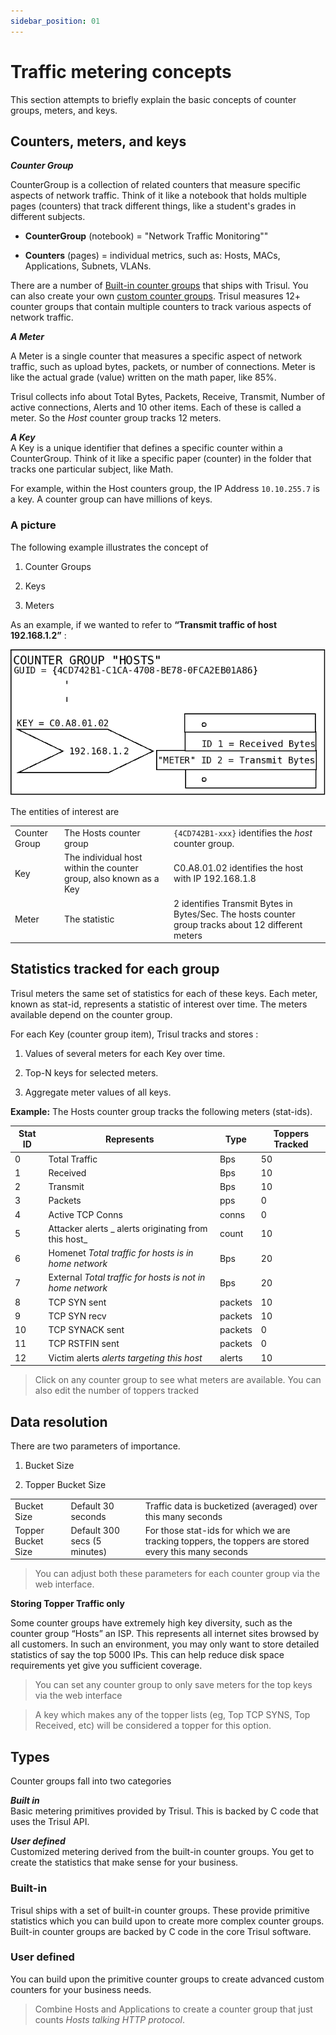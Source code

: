 ```yaml
---
sidebar_position: 01
---
```


# Traffic metering concepts

This section attempts to briefly explain the basic concepts of counter
groups, meters, and keys.

## Counters, meters, and keys

***Counter Group***  

CounterGroup is a collection of related counters that measure specific aspects of network traffic. Think of it like a notebook that holds multiple pages (counters) that track different things, like a student's grades in different subjects. 

- **CounterGroup** (notebook) = "Network Traffic Monitoring""

- **Counters** (pages) = individual metrics, such as: Hosts, MACs, Applications, Subnets, VLANs.

There are a number of [Built-in counter groups](/docs/ug/cg/intro#types) that ships with Trisul. You can also create your own [custom counter groups](custom). Trisul measures 12+ counter groups that contain multiple counters to track various aspects of network traffic.

***A Meter***  

A Meter is a single counter that measures a specific aspect of network traffic, such as upload bytes, packets, or number of connections. Meter is like the actual grade (value) written on the math paper, like 85%.

Trisul collects info about Total Bytes, Packets, Receive, Transmit, Number of 
active connections, Alerts and 10 other items. Each of these is called a
meter. So the *Host* counter group tracks 12 meters.

***A Key***  
A Key is a unique identifier that defines a specific counter within a CounterGroup. Think of it like a specific paper (counter) in the folder that tracks one particular subject, like Math.

For example, within the Host counters group, the IP Address `10.10.255.7` is a key. A
counter group can have millions of keys.

### A picture

The following example illustrates the concept of  

1. Counter Groups  

2. Keys  

3. Meters

As an example, if we wanted to refer to **“Transmit traffic of host
192.168.1.2”** :

![](images/meters.png)

The entities of interest are

|               |                                                                   |                                                                                                    |
| ------------- | ----------------------------------------------------------------- | -------------------------------------------------------------------------------------------------- |
| Counter Group | The Hosts counter group                                           | `{4CD742B1-xxx}` identifies the *host* counter group.                                              |
| Key           | The individual host within the counter group, also known as a Key | C0.A8.01.02 identifies the host with IP 192.168.1.8                                                |
| Meter         | The statistic                                                     | 2 identifies Transmit Bytes in Bytes/Sec. The hosts counter group tracks about 12 different meters |

## Statistics tracked for each group

Trisul meters the same set of statistics for each of these keys. Each
meter, known as stat-id, represents a statistic of interest over time.
The meters available depend on the counter group.

For each Key (counter group item), Trisul tracks and stores :  

1. Values of several meters for each Key over time.  

2. Top-N keys for selected meters.  

3. Aggregate meter values of all keys.

**Example:** The Hosts counter group tracks the following meters
(stat-ids).

| Stat ID | Represents                                                | Type    | Toppers Tracked |
| ------- | --------------------------------------------------------- | ------- | --------------- |
| 0       | Total Traffic                                             | Bps     | 50              |
| 1       | Received                                                  | Bps     | 10              |
| 2       | Transmit                                                  | Bps     | 10              |
| 3       | Packets                                                   | pps     | 0               |
| 4       | Active TCP Conns                                          | conns   | 0               |
| 5       | Attacker alerts \_ alerts originating from this host\_    | count   | 10              |
| 6       | Homenet *Total traffic for hosts is in home network*      | Bps     | 20              |
| 7       | External *Total traffic for hosts is not in home network* | Bps     | 20              |
| 8       | TCP SYN sent                                              | packets | 10              |
| 9       | TCP SYN recv                                              | packets | 10              |
| 10      | TCP SYNACK sent                                           | packets | 0               |
| 11      | TCP RSTFIN sent                                           | packets | 0               |
| 12      | Victim alerts *alerts targeting this host*                | alerts  | 10              |

> Click on any counter group to see what meters are available. You can
> also edit the number of toppers tracked

## Data resolution

There are two parameters of importance.  

1. Bucket Size  

2. Topper Bucket Size

|                    |                              |                                                                                                      |
| ------------------ | ---------------------------- | ---------------------------------------------------------------------------------------------------- |
| Bucket Size        | Default 30 seconds           | Traffic data is bucketized (averaged) over this many seconds                                         |
| Topper Bucket Size | Default 300 secs (5 minutes) | For those stat-ids for which we are tracking toppers, the toppers are stored every this many seconds |

> You can adjust both these parameters for each counter group via the web interface.

**Storing Topper Traffic only**

Some counter groups have extremely high key diversity, such as the
counter group “Hosts” an ISP. This represents all internet sites browsed
by all customers. In such an environment, you may only want to store
detailed statistics of say the top 5000 IPs. This can help reduce disk
space requirements yet give you sufficient coverage.

> You can set any counter group to only save meters for the top keys via
> the web interface

> A key which makes any of the topper lists (eg, Top TCP SYNS, Top
> Received, etc) will be considered a topper for this option.

## Types

Counter groups fall into two categories

***Built in***  
Basic metering primitives provided by Trisul. This is backed by C code
that uses the Trisul API.

<!-- -->

***User defined***  
Customized metering derived from the built-in counter groups. You get to
create the statistics that make sense for your business.

### Built-in

Trisul ships with a set of built-in counter groups. These provide
primitive statistics which you can build upon to create more complex
counter groups. Built-in counter groups are backed by C code in the core
Trisul software.

### User defined

You can build upon the primitive counter groups to create advanced
custom counters for your business needs. 

> Combine Hosts and Applications to create a counter group that just
> counts *Hosts talking HTTP protocol*.
